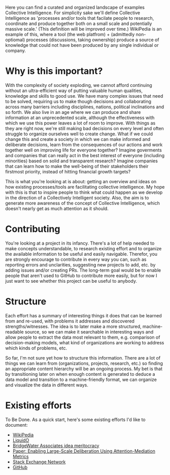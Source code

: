 Here you can find a curated and organized landscape of examples Collective Intelligence. For simplicity sake we'll define Collective Intelligence as 'processes and/or tools that facilate people to research, coordinate and produce together both on a small scale and potentially massive scale.' (This definition will be improved over time.) WikiPedia is an example of this, where a tool (the web platfrom) + (admittedly non-optiomal) processes (discussions, taking ownership) produce a source of knowledge that could not have been produced by any single individual or company.


Why is this important?
======================

With the complexity of society exploding, we cannot afford continuing without an ultra-efficient way of putting valuable human qualities, knowledge and skills to good use. We have many complex issues that need to be solved, requiring us to make though decisions and collaborating across many barriers including disciplines, nations, political inclinations and so forth. We also live in an age where we can produce and share information at an unprecedented scale, although the effectiveness with which we use this power leaves a lot of room to improve. With things as they are right now, we're still making bad decisions on every level and often struggle to organize ourselves well to create change. What if we could change this and create a society in which we can make informed and deliberate decisions, learn from the consequences of our actions and work together well on improving life for everyone together? Imagine goverments and companies that can really act in the best interest of everyone (including minorities) based on solid and transparent research? Imagine companies that can learn how to make the well-being of their stakeholders their firstmost priority, instead of hitting financial growth targets?

This is what you're looking at is about: getting an overview and ideas on how existing processes/tools are facilitating collective intelligence. My hope with this is that to inspire people to think what could happen as we develop in the direction of a Collectively Intelligent society. Also, the aim is to generate more awareness of the concept of Collective Intelligence, which doesn't nearly get as much attention as it should.


Contributing
============

You're looking at a project in its infancy. There's a lot of help needed to make concepts understandable, to research existing effort and to organize the available information to be useful and easily navigable. Therefor, you are strongly encourage to contribute in every way you can, such as reporting errors and unclarities, suggesting new projects to add, etc. by adding issues and/or creating PRs. The long-term goal would be to enable people that aren't used to GitHub to contribute more easily, but for now I just want to see whether this project can be useful to anybody.


Structure
=========

Each effort has a summary of interesting things it does that can be learned from and re-used, with problems it addresses and discovered strengths/witnesses. The idea is to later make a more structured, machine-readable source, so we can make it searchable in interesting ways and allow people to extract the data most relevant to them, e.g. comparison of decision-making models, what kind of organizations are working to address which kinds of problems, etc.

So far, I'm not sure yet how to structure this information. There are a lot of things we can learn from (organizations, projects, research, etc.) so finding an appropriate content hierarchy will be an ongoing process. My bet is that by transitioning later on when enough content is generated to deduce a data model and transition to a machine-friendly format, we can organize and visualize the data in different ways.


Existing efforts
================

To Be Done. As a quick start, here's some existing efforts I'd like to document:

- [WikiPedia](https://en.wikipedia.org/wiki/Wikipedia:Governance)
- [LiquidO](http://liquido.cocoonprojects.com/)
- [BridgeWater Associates idea meritocracy](https://www.ted.com/talks/ray_dalio_how_to_build_a_company_where_the_best_ideas_win?language=en)
- [Paper: Enabling Large-Scale Deliberation Using Attention-Mediation Metrics](https://www.researchgate.net/publication/228319392_Enabling_Large-Scale_Deliberation_Using_Attention-Mediation_Metrics)
- [Stack Exchange Network](https://stackexchange.com/tour)
- [GitHub](https://github.com/features)
